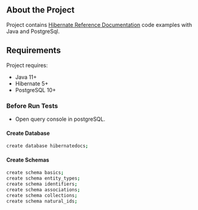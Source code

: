 [Hibernate Reference Documentation]: <https://docs.jboss.org/hibernate/orm/5.2/userguide/html_single/Hibernate_User_Guide.html>

## About the Project
Project contains [Hibernate Reference Documentation] code examples with Java and PostgreSql.


## Requirements

Project requires:
- Java 11+
- Hibernate 5+
- PostgreSQL 10+

### Before Run Tests
-  Open query console  in postgreSQL.

#### Create Database
```sh
create database hibernatedocs;
```

#### Create Schemas
```sh
create schema basics;
create schema entity_types;
create schema identifiers;
create schema associations;
create schema collections;
create schema natural_ids;
```